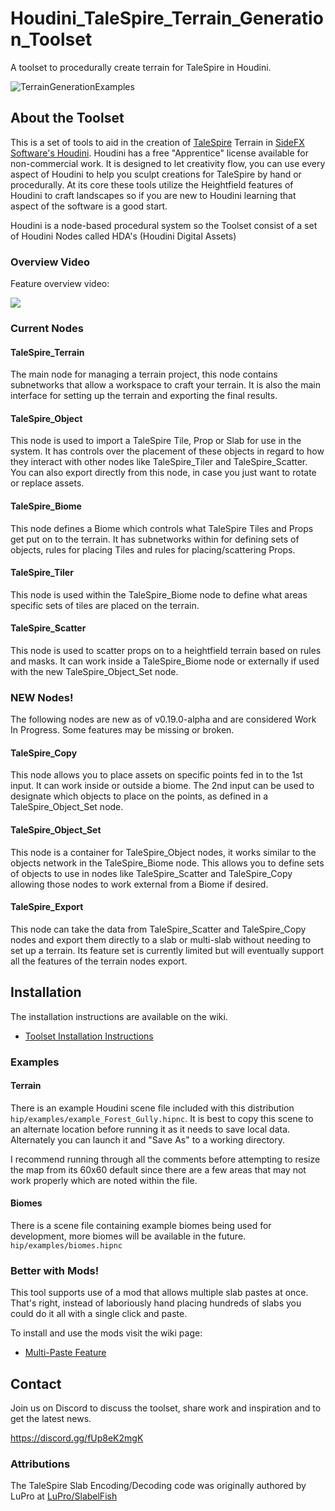 # Houdini_TaleSpire_Terrain_Generation_Toolset
A toolset to procedurally create terrain for TaleSpire in Houdini.

![TerrainGenerationExamples](https://user-images.githubusercontent.com/100365731/200086786-b029760e-56f0-46f3-9caf-729247d36fbe.png)

## About the Toolset
This is a set of tools to aid in the creation of [TaleSpire](https://talespire.com/) Terrain 
in [SideFX Software's Houdini](https://www.sidefx.com/products/houdini/). Houdini has a free "Apprentice" license 
available for non-commercial work.
It is designed to let creativity flow, you can use every aspect of Houdini to help you sculpt creations for 
TaleSpire by hand or procedurally. 
At its core these tools utilize the Heightfield features of Houdini to craft landscapes so if you are 
new to Houdini learning that aspect of the software is a good start.

Houdini is a node-based procedural system so the Toolset consist of a set of Houdini Nodes called
HDA's (Houdini Digital Assets)

### Overview Video
Feature overview video:

[<img src="https://user-images.githubusercontent.com/100365731/200082578-f8a54857-8b44-46fa-9ebf-432656713204.png">](https://www.youtube.com/watch?v=193IomvemaA)

### Current Nodes
#### TaleSpire_Terrain
The main node for managing a terrain project, this node contains subnetworks that allow a workspace to 
craft your terrain. It is also the main interface for setting up the terrain and exporting the final results.
#### TaleSpire_Object
This node is used to import a TaleSpire Tile, Prop or Slab for use in the system. It has controls over the 
placement of these objects in regard to how they interact with other nodes like TaleSpire_Tiler and TaleSpire_Scatter.
You can also export directly from this node, in case you just want to rotate or replace assets.
#### TaleSpire_Biome
This node defines a Biome which controls what TaleSpire Tiles and Props get put on to the terrain. It has 
subnetworks within for defining sets of objects, rules for placing Tiles and rules for placing/scattering Props.
#### TaleSpire_Tiler
This node is used within the TaleSpire_Biome node to define what areas specific sets of tiles are placed on the terrain.
#### TaleSpire_Scatter
This node is used to scatter props on to a heightfield terrain based on rules and masks. It can work inside a
TaleSpire_Biome node or externally if used with the new TaleSpire_Object_Set node.

### NEW Nodes!
The following nodes are new as of v0.19.0-alpha and are considered Work In Progress.
Some features may be missing or broken.
#### TaleSpire_Copy
This node allows you to place assets on specific points fed in to the 1st input. It can work
inside or outside a biome. The 2nd input can be used to designate which objects to place on the 
points, as defined in a TaleSpire_Object_Set node.
#### TaleSpire_Object_Set
This node is a container for TaleSpire_Object nodes, it works similar to the objects network
in the TaleSpire_Biome node. This allows you to define sets of objects to use in nodes like 
TaleSpire_Scatter and TaleSpire_Copy allowing those nodes to work external from a Biome if desired.
#### TaleSpire_Export
This node can take the data from TaleSpire_Scatter and TaleSpire_Copy nodes and export them directly
to a slab or multi-slab without needing to set up a terrain.
Its feature set is currently limited but will eventually support all the features of the terrain nodes export.


## Installation
The installation instructions are available on the wiki.
* [Toolset Installation Instructions](https://github.com/Baldrax/Houdini_TaleSpire_Terrain_Generation_Toolset/wiki/Installation)


### Examples
#### Terrain
There is an example Houdini scene file included with this distribution `hip/examples/example_Forest_Gully.hipnc`.
It is best to copy this scene to an alternate location before running it as it needs to save local data. Alternately you 
can launch it and "Save As" to a working directory.

I recommend running through all the comments before attempting to resize the map from its 60x60 default since there are a 
few areas that may not work properly which are noted within the file.

#### Biomes
There is a scene file containing example biomes being used for development, more biomes will be available in
the future. `hip/examples/biomes.hipnc`

### Better with Mods!
This tool supports use of a mod that allows multiple slab pastes at once. That's right, instead of laboriously hand 
placing hundreds of slabs you could do it all with a single click and paste.

To install and use the mods visit the wiki page:
* [Multi-Paste Feature](https://github.com/Baldrax/Houdini_TaleSpire_Terrain_Generation_Toolset/wiki/Multi-Paste-Feature)

## Contact
Join us on Discord to discuss the toolset, share work and inspiration and to get the latest news.

https://discord.gg/fUp8eK2mgK

### Attributions
The TaleSpire Slab Encoding/Decoding code was originally authored by LuPro 
at [LuPro/SlabelFish](https://github.com/LuPro/SlabelFish)
